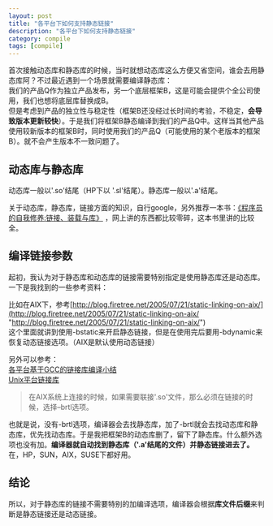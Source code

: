 ```yaml
---
layout: post
title: "各平台下如何支持静态链接"
description: "各平台下如何支持静态链接"
category: compile
tags: [compile]
---
```

首次接触动态库和静态库的时候，当时就想动态库这么方便又省空间，谁会去用静态库阿？不过最近遇到一个场景就需要编译静态库：  
我们的产品Q作为独立产品发布，另一个底层框架B，这是可能会提供个全公司使用，我们也想将底层库替换成B。  
但是考虑到产品的独立性与稳定性（框架B还没经过长时间的考验，不稳定，**会导致版本更新较快**）。于是我们将框架B静态编译到我们的产品Q中。这样当其他产品使用较新版本的框架B时，同时使用我们的产品Q（可能使用的某个老版本的框架B）。就不会产生版本不一致问题了。  

## 动态库与静态库 ##
动态库一般以'.so'结尾（HP下以 '.sl'结尾）。静态库一般以'.a'结尾。  

关于动态库，静态库，链接方面的知识，自行google，另外推荐一本书：[《程序员的自我修养:链接、装载与库》](http://book.douban.com/subject/3652388/ "《程序员的自我修养:链接、装载与库》")  ，网上讲的东西都比较零碎，这本书里讲的比较全。  

## 编译链接参数 ##
起初，我认为对于静态库和动态库的链接需要特别指定是使用静态库还是动态库。一下是我找到的一些参考资料： 

比如在AIX下，参考[http://blog.firetree.net/2005/07/21/static-linking-on-aix/](http://blog.firetree.net/2005/07/21/static-linking-on-aix/ "http://blog.firetree.net/2005/07/21/static-linking-on-aix/")  
这个里面就讲到使用-bstatic来开启静态链接，但是在使用完后要用-bdynamic来恢复动态链接选项。（AIX是默认使用动态链接）

另外可以参考：  
[各平台基于GCC的链接库编译小结](http://leander.blog.51cto.com/2911819/1099430 "各平台基于GCC的链接库编译小结")  
 [Unix平台链接库](http://biancheng.dnbcw.info/aix/234618.html "Unix平台链接库")

> 在AIX系统上连接的时候，如果需要联接'.so'文件，那么必须在链接的时候，选择–brtl选项。

也就是说，没有-brtl选项，编译器会去找静态库，加了-brtl就会去找动态库和静态库，优先找动态库。于是我把框架B的动态库删了，留下了静态库。什么额外选项也没有加。**编译器就自动找到静态库（'.a'结尾的文件）并静态链接进去了。**  在，HP，SUN，AIX，SUSE下都好用。

## 结论 ##
所以，对于静态库的链接不需要特别的加编译选项，编译器会根据**库文件后缀**来判断是静态链接还是动态链接。
